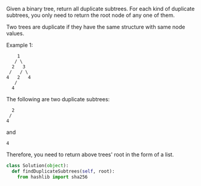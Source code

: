 
Given a binary tree, return all duplicate subtrees. For each kind of duplicate subtrees, you only need to return the root node of any one of them. 


Two trees are duplicate if they have the same structure with same node values.


Example 1: 

        1
       / \
      2   3
     /   / \
    4   2   4
       /
      4

The following are two duplicate subtrees:

      2
     /
    4

and

    4

Therefore, you need to return above trees' root in the form of a list.





```python
class Solution(object):
  def findDuplicateSubtrees(self, root):
    from hashlib import sha256
```
